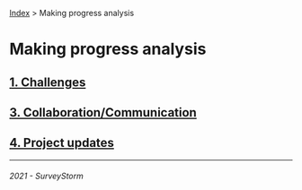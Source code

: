 [Index](../../../README.md) > Making progress analysis

# Making progress analysis

## [1. Challenges](challenges.md)

## [3. Collaboration/Communication](collaboration_communication.md)

## [4. Project updates](project_updates.md)


---
###### 2021 - SurveyStorm
